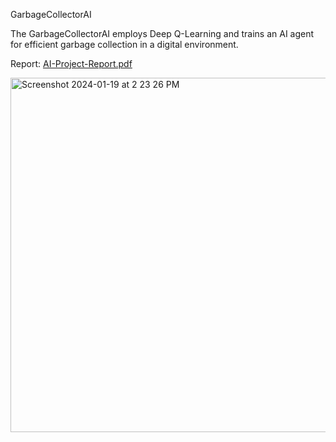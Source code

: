 GarbageCollectorAI

The GarbageCollectorAI employs Deep Q-Learning and trains an AI agent for efficient garbage collection in a digital environment.

Report: [AI-Project-Report.pdf](https://github.com/bigyapti/GarbageCollectorAI/files/13986431/AI-Project-Report.pdf)

<img width="567" alt="Screenshot 2024-01-19 at 2 23 26 PM" src="https://github.com/bigyapti/GarbageCollectorAI/assets/69586215/bb4d0610-680e-4be4-bd0b-d021e98732d9">
